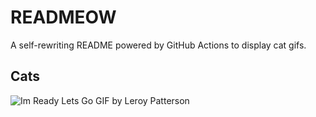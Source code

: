 # READMEOW

A self-rewriting README powered by GitHub Actions to display cat gifs.

## Cats

![Im Ready Lets Go GIF by Leroy Patterson](https://media2.giphy.com/media/CjmvTCZf2U3p09Cn0h/200.gif?cid=9acd02dapqsuzlqzjdjw73p6cgnajk8pvq2ds07lf6ybkrvj&ep=v1_gifs_search&rid=200.gif&ct=g)
